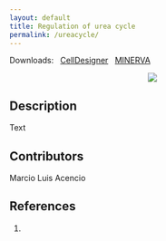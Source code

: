```yaml
---
layout: default
title: Regulation of urea cycle
permalink: /ureacycle/
---
```


Downloads: &nbsp; 
[CellDesigner](../downloads/F007-10.xml) &nbsp;
[MINERVA](https://mreg.elixir-luxembourg.org/minerva/index.xhtml?id=F007-10) &nbsp;

<p align="middle"><a href="/inos/"><img id="image" src="/downloads/F007-inos.png"/></a></p>

## Description 

Text

## Contributors 

Marcio Luis Acencio  

## References

1. 



